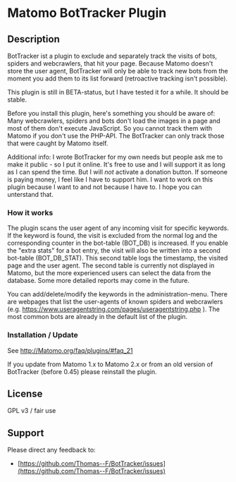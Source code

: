 # Matomo BotTracker Plugin

## Description

BotTracker ist a plugin to exclude and separately track the visits of bots, spiders and webcrawlers, that hit your page. Because Matomo doesn't store the user agent, BotTracker will only be able to track new bots from the moment you add them to its list forward (retroactive tracking isn't possible).

This plugin is still in BETA-status, but I have tested it for a while. It should be stable.

Before you install this plugin, here's something you should be aware of:
Many webcrawlers, spiders and bots don't load the images in a page and most of them don't execute JavaScript. So you cannot track them with Matomo if you don't use the PHP-API. The BotTracker can only track those that were caught by Matomo itself.

Additional info:
I wrote BotTracker for my own needs but people ask me to make it public - so I put it online.
It's free to use and I will support it as long as I can spend the time. But I will *not* activate a donation button. If someone is paying money, I feel like I have to support him.
I want to work on this plugin because I want to and not because I have to. I hope you can unterstand that.

### How it works

The plugin scans the user agent of any incoming visit for specific keywords. If the keyword is found, the visit is excluded from the normal log and the corresponding counter in the bot-table (BOT_DB) is increased.
If you enable the "extra stats" for a bot entry, the visit will also be written into a second bot-table (BOT_DB_STAT). This second table logs the timestamp, the visited page and the user agent. The second table is currently not displayed in Matomo, but the more experienced users can select the data from the database. Some more detailed reports may come in the future.

You can add/delete/modify the keywords in the administration-menu. There are webpages that list the user-agents of known spiders and webcrawlers (e.g. <https://www.useragentstring.com/pages/useragentstring.php> ). The most common bots are already in the default list of the plugin.

### Installation / Update

See <http://Matomo.org/faq/plugins/#faq_21>

If you update from Matomo 1.x to Matomo 2.x or from an old version of BotTracker (before 0.45) please reinstall the plugin.

## License

GPL v3 / fair use

## Support

Please direct any feedback to:

* [https://github.com/Thomas--F/BotTracker/issues](https://github.com/Thomas--F/BotTracker/issues)
